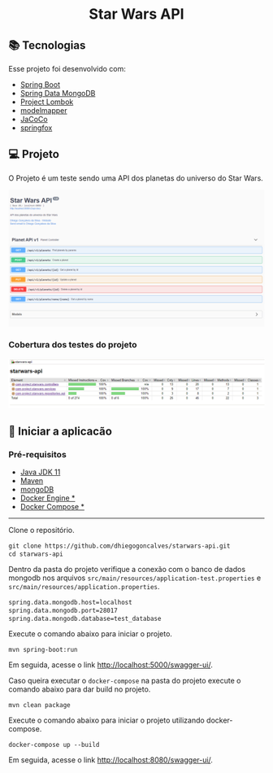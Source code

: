 <h1 align="center">
   Star Wars API
</h1>

## :books: Tecnologias

Esse projeto foi desenvolvido com:

-   [Spring Boot](https://spring.io/projects/spring-boot)
-   [Spring Data MongoDB](https://spring.io/projects/spring-data-mongodb)
-   [Project Lombok](https://projectlombok.org/)
-   [modelmapper](http://modelmapper.org/)
-   [JaCoCo](https://www.jacoco.org/jacoco/)
-   [springfox](https://github.com/springfox/springfox)

## :computer: Projeto

O Projeto é um teste sendo uma API dos planetas do universo do Star Wars.

<p align="center">
    <img src="img/starwars-api.png" alt="drawing" width="900"/>
</p>

### Cobertura dos testes do projeto

<p align="center">
    <img src="img/code-coverage.png" alt="drawing" width="900"/>
</p>

## :rocket: Iniciar a aplicacão

### Pré-requisitos

-   [Java JDK 11](https://www.oracle.com/br/java/technologies/javase-jdk11-downloads.html)
-   [Maven](https://maven.apache.org/download.cgi)
-   [mongoDB](https://www.mongodb.com/)
-   [Docker Engine \*](https://docs.docker.com/engine/install/)
-   [Docker Compose \*](https://docs.docker.com/compose/install/)

---

Clone o repositório.

```console
git clone https://github.com/dhiegogoncalves/starwars-api.git
cd starwars-api
```

Dentro da pasta do projeto verifique a conexão com o banco de dados mongodb nos arquivos `src/main/resources/application-test.properties` e `src/main/resources/application.properties`.

```console
spring.data.mongodb.host=localhost
spring.data.mongodb.port=28017
spring.data.mongodb.database=test_database
```

Execute o comando abaixo para iniciar o projeto.

```console
mvn spring-boot:run
```

Em seguida, acesse o link [http://localhost:5000/swagger-ui/](http://localhost:5000/swagger-ui/).

Caso queira executar o `docker-compose` na pasta do projeto execute o comando abaixo para dar build no projeto.

```console
mvn clean package
```

Execute o comando abaixo para iniciar o projeto utilizando docker-compose.

```console
docker-compose up --build
```

Em seguida, acesse o link [http://localhost:8080/swagger-ui/](http://localhost:8080/swagger-ui/).
